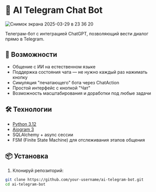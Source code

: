 # 🤖 AI Telegram Chat Bot

![Снимок экрана 2025-03-29 в 23 36 20](https://github.com/user-attachments/assets/8ee12f1a-a086-4067-a1f5-2e2fd5bb252f)


Телеграм-бот с интеграцией ChatGPT, позволяющий вести диалог прямо в Telegram.

## 🚀 Возможности

- Общение с ИИ на естественном языке
- Поддержка состояния чата — не нужно каждый раз нажимать кнопку
- Симуляция "печатающего" бота через ChatAction
- Простой интерфейс с кнопкой "Чат"
- Возможность масштабирования и доработки под любые задачи

## 🛠️ Технологии

- [Python 3.12](https://www.python.org/)
- [Aiogram 3](https://docs.aiogram.dev/en/latest/)
- SQLAlchemy + async сессии
- FSM (Finite State Machine) для отслеживания этапов общения

## 📦 Установка

1. Клонируй репозиторий:

```bash
git clone https://github.com/your-username/ai-telegram-bot.git
cd ai-telegram-bot
